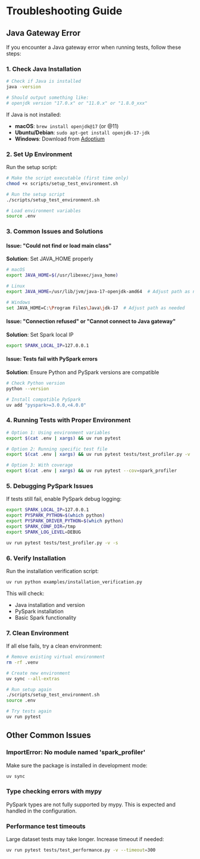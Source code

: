# Troubleshooting Guide

## Java Gateway Error

If you encounter a Java gateway error when running tests, follow these steps:

### 1. Check Java Installation

```bash
# Check if Java is installed
java -version

# Should output something like:
# openjdk version "17.0.x" or "11.0.x" or "1.8.0_xxx"
```

If Java is not installed:
- **macOS**: `brew install openjdk@17` (or @11)
- **Ubuntu/Debian**: `sudo apt-get install openjdk-17-jdk`
- **Windows**: Download from [Adoptium](https://adoptium.net/)

### 2. Set Up Environment

Run the setup script:
```bash
# Make the script executable (first time only)
chmod +x scripts/setup_test_environment.sh

# Run the setup script
./scripts/setup_test_environment.sh

# Load environment variables
source .env
```

### 3. Common Issues and Solutions

#### Issue: "Could not find or load main class"

**Solution**: Set JAVA_HOME properly

```bash
# macOS
export JAVA_HOME=$(/usr/libexec/java_home)

# Linux
export JAVA_HOME=/usr/lib/jvm/java-17-openjdk-amd64  # Adjust path as needed

# Windows
set JAVA_HOME=C:\Program Files\Java\jdk-17  # Adjust path as needed
```

#### Issue: "Connection refused" or "Cannot connect to Java gateway"

**Solution**: Set Spark local IP

```bash
export SPARK_LOCAL_IP=127.0.0.1
```

#### Issue: Tests fail with PySpark errors

**Solution**: Ensure Python and PySpark versions are compatible

```bash
# Check Python version
python --version

# Install compatible PySpark
uv add "pyspark>=3.0.0,<4.0.0"
```

### 4. Running Tests with Proper Environment

```bash
# Option 1: Using environment variables
export $(cat .env | xargs) && uv run pytest

# Option 2: Running specific test file
export $(cat .env | xargs) && uv run pytest tests/test_profiler.py -v

# Option 3: With coverage
export $(cat .env | xargs) && uv run pytest --cov=spark_profiler
```

### 5. Debugging PySpark Issues

If tests still fail, enable PySpark debug logging:

```bash
export SPARK_LOCAL_IP=127.0.0.1
export PYSPARK_PYTHON=$(which python)
export PYSPARK_DRIVER_PYTHON=$(which python)
export SPARK_CONF_DIR=/tmp
export SPARK_LOG_LEVEL=DEBUG

uv run pytest tests/test_profiler.py -v -s
```

### 6. Verify Installation

Run the installation verification script:

```bash
uv run python examples/installation_verification.py
```

This will check:

- Java installation and version
- PySpark installation
- Basic Spark functionality

### 7. Clean Environment

If all else fails, try a clean environment:

```bash
# Remove existing virtual environment
rm -rf .venv

# Create new environment
uv sync --all-extras

# Run setup again
./scripts/setup_test_environment.sh
source .env

# Try tests again
uv run pytest
```

## Other Common Issues

### ImportError: No module named 'spark_profiler'

Make sure the package is installed in development mode:

```bash
uv sync
```

### Type checking errors with mypy

PySpark types are not fully supported by mypy. This is expected and handled in the configuration.

### Performance test timeouts

Large dataset tests may take longer. Increase timeout if needed:

```bash
uv run pytest tests/test_performance.py -v --timeout=300
```
